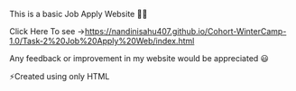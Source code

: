 This is a basic Job Apply Website 👩‍💻

Click Here To see ->https://nandinisahu407.github.io/Cohort-WinterCamp-1.0/Task-2%20Job%20Apply%20Web/index.html

Any feedback or improvement in my website would be appreciated 😃

⚡Created using only HTML
